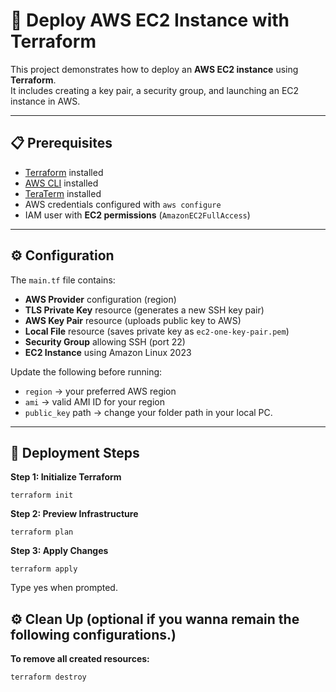 # 🚀 Deploy AWS EC2 Instance with Terraform

This project demonstrates how to deploy an **AWS EC2 instance** using **Terraform**.  
It includes creating a key pair, a security group, and launching an EC2 instance in AWS.

---

## 📋 Prerequisites

- [Terraform](https://youtu.be/12p3s0gtN_U) installed
- [AWS CLI](https://youtu.be/A1wZ3DeKX8g) installed
- [TeraTerm](https://youtu.be/CyiuLCB2SBU) installed
- AWS credentials configured with `aws configure`
- IAM user with **EC2 permissions** (`AmazonEC2FullAccess`)

---

## ⚙️ Configuration

The `main.tf` file contains:

- **AWS Provider** configuration (region)  
- **TLS Private Key** resource (generates a new SSH key pair)  
- **AWS Key Pair** resource (uploads public key to AWS)  
- **Local File** resource (saves private key as `ec2-one-key-pair.pem`)
- **Security Group** allowing SSH (port 22)  
- **EC2 Instance** using Amazon Linux 2023 

Update the following before running:
- `region` → your preferred AWS region  
- `ami` → valid AMI ID for your region  
- `public_key` path → change your folder path in your local PC.

---

## 🚀 Deployment Steps

**Step 1: Initialize Terraform**

```
terraform init
```

**Step 2: Preview Infrastructure**

```
terraform plan
```

**Step 3: Apply Changes**

```
terraform apply
```
Type yes when prompted.

## ⚙️ Clean Up (optional if you wanna remain the following configurations.)

**To remove all created resources:**

```
terraform destroy
```